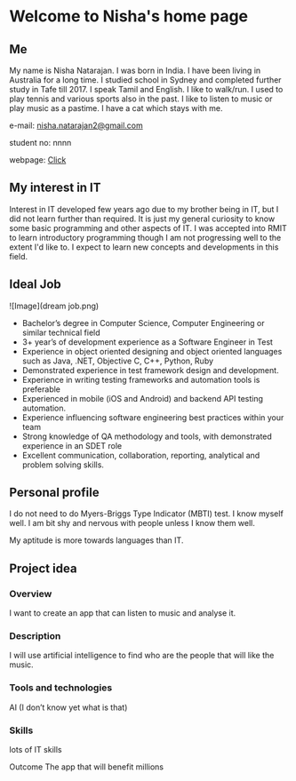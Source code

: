 # Welcome to Nisha's home page


## Me
My name is Nisha Natarajan. I was born in India. I have been living in Australia for a long time. I studied school in Sydney and completed further study in Tafe till 2017. I speak Tamil and English. I like to walk/run. I used to play tennis and various sports also in the past. I like to listen to music or play music as a pastime. I have a cat which stays with me.

e-mail: nisha.natarajan2@gmail.com

student no: nnnn

webpage: [Click](https://net2git.github.io/staysafe)

## My interest in IT
Interest in IT developed few years ago due to my brother being in IT, but I did not learn further than required. It is just my general curiosity to know some basic programming and other aspects of IT.
I was accepted into RMIT to learn introductory programming though I am not progressing well to the extent I'd like to.
I expect to learn new concepts and developments in this field.

## Ideal Job
![Image](dream job.png)

- Bachelor’s degree in Computer Science, Computer Engineering or similar technical field
- 3+ year’s of development experience as a Software Engineer in Test
- Experience in object oriented designing and object oriented languages such as Java, .NET, Objective C, C++, Python, Ruby
- Demonstrated experience in test framework design and development.
- Experience in writing testing frameworks and automation tools is preferable
- Experienced in mobile (iOS and Android) and backend API testing automation.
- Experience influencing software engineering best practices within your team
- Strong knowledge of QA methodology and tools, with demonstrated experience in an SDET role
- Excellent communication, collaboration, reporting, analytical and problem solving skills.

## Personal profile
I do not need to do Myers-Briggs Type Indicator (MBTI) test. I know myself well. I am bit shy and nervous with people unless I know them well.

My aptitude is more towards languages than IT.


## Project idea

### Overview
I want to create an app that can listen to music and analyse it.

### Description
I will use artificial intelligence to find who are the people that will like the music.

### Tools and technologies
AI (I don’t know yet what is that)

### Skills
lots of IT skills

Outcome
The app that will benefit millions
